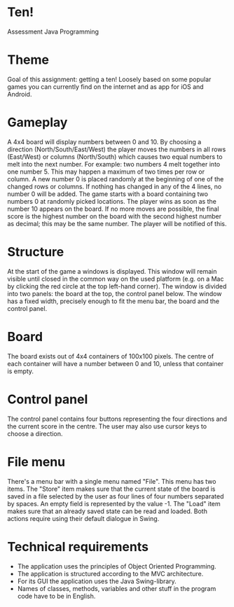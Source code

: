 Ten!
===
Assessment Java Programming

Theme
===
Goal of this assignment: getting a ten! Loosely based on some popular games you can currently find on the internet and as app for iOS and Android.

Gameplay
===
A 4x4 board will display numbers between 0 and 10. By choosing a direction (North/South/East/West) the player moves the numbers in all rows (East/West) or columns (North/South) which causes two equal numbers to melt into the next number. For example: two numbers 4 melt together into one number 5. This may happen a maximum of two times per row or column.
A new number 0 is placed randomly at the beginning of one of the changed rows or columns. If nothing has changed in any of the 4 lines, no number 0 will be added.
The game starts with a board containing two numbers 0 at randomly picked locations. The player wins as soon as the number 10 appears on the board. If no more moves are possible, the final score is the highest number on the board with the second highest number as decimal; this may be the same number. The player will be notified of this.

Structure
===
At the start of the game a windows is displayed. This window will remain visible until closed in the common way on the used platform (e.g. on a Mac by clicking the red circle at the top left-hand corner). The window is divided into two panels: the board at the top, the control panel below. The window has a fixed width, precisely enough to fit the menu bar, the board and the control panel.

Board
===
The board exists out of 4x4 containers of 100x100 pixels. The centre of each container will have a number between 0 and 10, unless that container is empty.

Control panel
===
The control panel contains four buttons representing the four directions and the current score in the centre. The user may also use cursor keys to choose a direction.


File menu
===
There's a menu bar with a single menu named "File". This menu has two items. The "Store" item makes sure that the current state of the board is saved in a file selected by the user as four lines of four numbers separated by spaces. An empty field is represented by the value -1. The "Load" item makes sure that an already saved state can be read and loaded.
Both actions require using their default dialogue in Swing.

Technical requirements
===
* The application uses the principles of Object Oriented Programming.
* The application is structured according to the MVC architecture.
* For its GUI the application uses the Java Swing-library.
* Names of classes, methods, variables and other stuff in the program code have to be in English.
